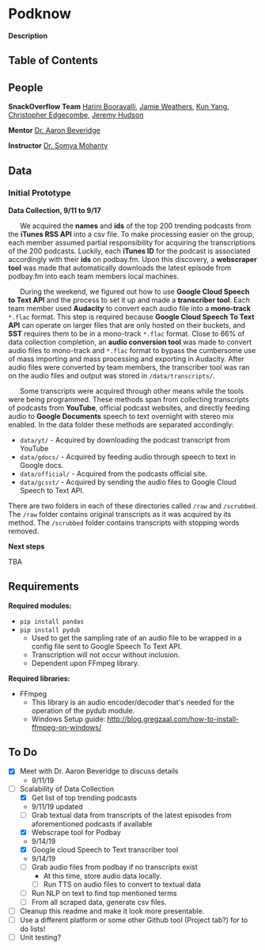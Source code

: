 # Podknow
**Description**

## Table of Contents

 ## People
 **SnackOverflow Team** [Harini Booravalli](https://github.com/HariniBooravalli), [Jamie Weathers](https://github.com/jwthrs), [Kun Yang](https://github.com/kunyang6), [Christopher Edgecombe](https://github.com), [Jeremy Hudson](https://github.com/JeremyHudson43)

 **Mentor** [Dr. Aaron Beveridge](https://github.com/aabeveridge)

 **Instructor** [Dr. Somya Mohanty](https://github.com/somyamohanty)

 ## Data

### Initial Prototype
 **Data Collection, 9/11 to 9/17**

 &nbsp;&nbsp;&nbsp;&nbsp;&nbsp;&nbsp;We acquired the **names** and **ids** of the top 200 trending podcasts from the **iTunes RSS API** into a csv file. To make processing easier on the group, each member assumed partial responsibility for acquiring the transcriptions of the 200 podcasts. Luckily, each **iTunes ID** for the podcast is associated accordingly with their **ids** on podbay.fm. Upon this discovery, a **webscraper tool** was made that automatically downloads the latest episode from podbay.fm into each team members local machines. 

 &nbsp;&nbsp;&nbsp;&nbsp;&nbsp;&nbsp;During the weekend, we figured out how to use **Google Cloud Speech to Text API** and the process to set it up and made a **transcriber tool**. Each team member used **Audacity** to convert each audio file into a **mono-track** ``*.flac`` format. This step is required because **Google Cloud Speech To Text API** can operate on larger files that are only hosted on their buckets, and **SST** requires them to be in a mono-track ``*.flac`` format. Close to 66% of data collection completion, an **audio conversion tool** was made to convert audio files to mono-track and ``*.flac`` format to bypass the cumbersome use of mass importing and mass processing and exporting in Audacity. After audio files were converted by team members, the transcriber tool was ran on the audio files and output was stored in ``/data/transcripts/``.

 &nbsp;&nbsp;&nbsp;&nbsp;&nbsp;&nbsp;Some transcripts were acquired through other means while the tools were being programmed. These methods span from collecting transcripts of podcasts from **YouTube**, official podcast websites, and directly feeding audio to **Google Documents** speech to text overnight with stereo mix enabled. In the data folder these methods are separated accordingly:

 - ``data/yt/`` - Acquired by downloading the podcast transcript from YouTube
 - ``data/gdocs/`` - Acquired by feeding audio through speech to text in Google docs.
 - ``data/official/`` - Acquired from the podcasts official site.
 - ``data/gcsst/`` - Acquired by sending the audio files to Google Cloud Speech to Text API.

 There are two folders in each of these directories called ``/raw`` and ``/scrubbed``. The ``/raw`` folder contains original transcripts as it was acquired by its method. The ``/scrubbed`` folder contains transcripts with stopping words removed.

 **Next steps**

TBA

 ## Requirements
**Required modules:**
  - ``pip install pandas``
  - ``pip install pydub``
     - Used to get the sampling rate of an audio file to be wrapped in a config file sent to Google Speech To Text API.
     - Transcription will not occur without inclusion.
     - Dependent upon FFmpeg library.

**Required libraries:**
  - FFmpeg
     - This library is an audio encoder/decoder that's needed for the operation of the pydub module.
     - Windows Setup guide: http://blog.gregzaal.com/how-to-install-ffmpeg-on-windows/

 ## To Do
 - [x] Meet with Dr. Aaron Beveridge to discuss details
    - 9/11/19
 - [ ] Scalability of Data Collection
   - [x] Get list of top trending podcasts
    - 9/11/19 updated
   - [ ] Grab textual data from transcripts of the latest episodes from aforementioned podcasts if available
   - [x] Webscrape tool for Podbay
    - 9/14/19
   - [x] Google cloud Speech to Text transcriber tool
    - 9/14/19
   - [ ] Grab audio files from podbay if no transcripts exist
      - At this time, store audio data locally.
      - [ ] Run TTS on audio files to convert to textual data
   - [ ] Run NLP on text to find top mentioned terms
   - [ ] From all scraped data, generate csv files.
 - [ ] Cleanup this readme and make it look more presentable.
 - [ ] Use a different platform or some other Github tool (Project tab?) for to do lists!
 - [ ] Unit testing?
